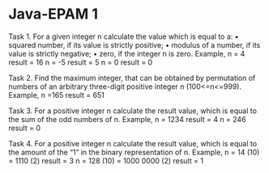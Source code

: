 # Java-EPAM 1
Task 1.
For a given integer n calculate the value which is equal to a:
•  squared number, if its value is strictly positive;
•  modulus of a number, if its value is strictly negative;
•  zero, if the integer n is zero.
Example,
n = 4     result =  16
n = -5    result =  5
n = 0     result = 0

Task 2. Find the maximum integer, that can be obtained by permutation of
numbers of an arbitrary three-digit positive integer n (100<=n<=999).
Example,
n =165          result =  651

Task 3.
For a positive integer n calculate the result value, which is equal to the sum of the odd numbers of  n.
Example,
n = 1234     result = 4
n = 246      result = 0

Task 4.
For a positive integer n calculate the result value, which is equal to the amount of the “1” in the binary
representation of n.
Example,
n = 14 (10) = 1110 (2)              result =  3
n = 128 (10) = 1000 0000 (2)        result  =  1
